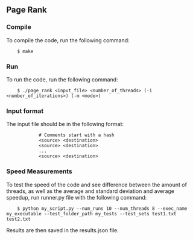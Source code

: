 ## Page Rank

### Compile 
To compile the code, run the following command:

        $ make

### Run
To run the code, run the following command:
    
        $ ./page_rank <input_file> <number_of_threads> (-i <number_of_iterations>) (-m <mode>)

### Input format
The input file should be in the following format:

                # Comments start with a hash        
                <source> <destination>
                <source> <destination>
                ...
                <source> <destination>

### Speed Measurements
To test the speed of the code and see difference between the amount of threads,
as well as the average and standard deviation and average speedup, run runner.py file with the following command:

        $ python my_script.py --num_runs 10 --num_threads 8 --exec_name my_executable --test_folder_path my_tests --test_sets test1.txt test2.txt

Results are then saved in the results.json file.